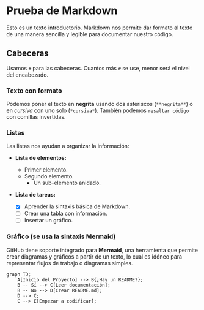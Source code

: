# Prueba de Markdown

Esto es un texto introductorio. Markdown nos permite dar formato al texto de una manera sencilla y legible para documentar nuestro código.

## Cabeceras

Usamos `#` para las cabeceras. Cuantos más `#` se use, menor será el nivel del encabezado.

### Texto con formato

Podemos poner el texto en **negrita** usando dos asteriscos (`**negrita**`) o en *cursiva* con uno solo (`*cursiva*`). También podemos `resaltar código` con comillas invertidas.

### Listas

Las listas nos ayudan a organizar la información:

* **Lista de elementos:**
    * Primer elemento.
    * Segundo elemento.
        * Un sub-elemento anidado.

* **Lista de tareas:**
    - [x] Aprender la sintaxis básica de Markdown.
    - [ ] Crear una tabla con información.
    - [ ] Insertar un gráfico.

### Gráfico (se usa la sintaxis Mermaid)

GitHub tiene soporte integrado para **Mermaid**, una herramienta que permite crear diagramas y gráficos a partir de un texto, lo cual es idóneo para representar flujos de trabajo o diagramas simples.

```mermaid
graph TD;
    A[Inicio del Proyecto] --> B{¿Hay un README?};
    B -- Sí --> C[Leer documentación];
    B -- No --> D[Crear README.md];
    D --> C;
    C --> E[Empezar a codificar];
